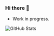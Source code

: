 ### Hi there 👋
- Work in progress.

<!--
**mrmarda/mrmarda** is a ✨ _special_ ✨ repository because its `README.md` (this file) appears on your GitHub profile.

Here are some ideas to get you started:

- 🔭 I’m currently working on ...
- 🌱 I’m currently learning ...
- 👯 I’m looking to collaborate on ...
- 🤔 I’m looking for help with ...
- 💬 Ask me about ...
- 📫 How to reach me: ...
- 😄 Pronouns: ...
- ⚡ Fun fact: ...
-->

<!-- GitHub Stats Card -->
![GitHub Stats](https://github-readme-stats.vercel.app/api?mrmarda=mrmarda&show_icons=true&count_private=true)
